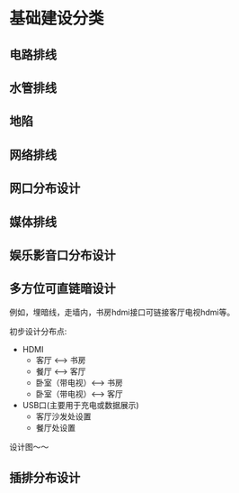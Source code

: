 # 基础建设分类

## 电路排线

## 水管排线

## 地陷

## 网络排线

## 网口分布设计

## 媒体排线

## 娱乐影音口分布设计


## 多方位可直链暗设计

例如，埋暗线，走墙内，书房hdmi接口可链接客厅电视hdmi等。

初步设计分布点:

* HDMI
    * 客厅 <——> 书房
    * 餐厅 <——> 客厅
    * 卧室（带电视）<——> 书房
    * 卧室（带电视）<——> 客厅
* USB口(主要用于充电或数据展示)
    * 客厅沙发处设置
    * 餐厅处设置

设计图～～

## 插排分布设计
